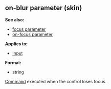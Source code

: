 ## on-blur parameter (skin)
**See also:**
*   [focus parameter](/%7Bskin%7D/param/focus)
*   [on-focus parameter](/%7Bskin%7D/param/on-focus)
<!-- -->
**Applies to:**
*   [Input](/%7Bskin%7D/control/input)
<!-- -->
**Format:**
*   string


[Command](/%7Bskin%7D/commands) executed when the control
loses focus.